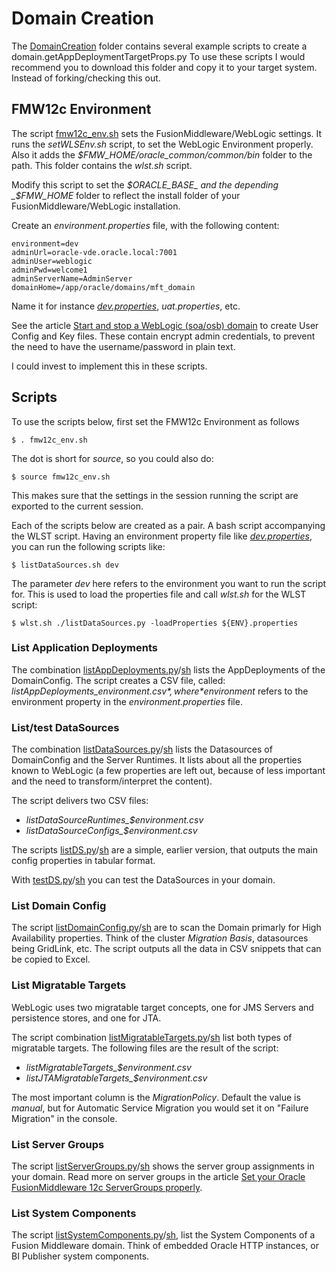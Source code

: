 # Domain Creation
The [DomainCreation](DomainCreation) folder contains several example scripts to create a domain.getAppDeploymentTargetProps.py
To use these scripts I would recommend you to download this folder and copy it to your target system. Instead of forking/checking this out.

## FMW12c Environment
The script [fmw12c_env.sh](fmw12c_env.sh) sets the FusionMiddleware/WebLogic settings. It runs the _setWLSEnv.sh_ script, to set the WebLogic Environment properly. 
Also it adds the _$FMW_HOME/oracle_common/common/bin_ folder to the path. This folder contains the _wlst.sh_ script. 

Modify this script to set the _$ORACLE_BASE_ and the depending _$FMW_HOME_ folder to reflect the install folder of your FusionMiddleware/WebLogic installation. 

Create an _environment.properties_ file, with the following content:

````
environment=dev
adminUrl=oracle-vde.oracle.local:7001
adminUser=weblogic
adminPwd=welcome1
adminServerName=AdminServer
domainHome=/app/oracle/domains/mft_domain
````

Name it for instance _[dev.properties](dev.properties)_, _uat.properties_, etc.

See the article [Start and stop a WebLogic (soa/osb) domain](http://blog.darwin-it.nl/2016/07/start-and-stop-weblogic-soaosb-domain.html) to create User Config and Key files.
These contain encrypt admin credentials, to prevent the need to have the username/password in plain text.

I could invest to implement this in these scripts.

## Scripts
To use the scripts below, first set the FMW12c Environment as follows

    $ . fmw12c_env.sh
    
The dot is short for _source_, so you could also do:

    $ source fmw12c_env.sh

This makes sure that the settings in the session running the script are exported to the current session. 

Each of the scripts below are created as a pair. A bash script accompanying the WLST script. 
Having an environment property file like _[dev.properties](dev.properties)_, you can run the following scripts like:

    $ listDataSources.sh dev

The parameter _dev_ here refers to the environment you want to run the script for. This is used to load the properties file and call _wlst.sh_ for the WLST script: 

    $ wlst.sh ./listDataSources.py -loadProperties ${ENV}.properties

### List Application Deployments
The combination [listAppDeployments.py](listAppDeployments.py)/[sh](getAppDeploymentTargetProps.sh) lists the AppDeployments of the DomainConfig. 
The script creates a CSV file, called: *listAppDeployments_$environment.csv*, where *$environment* refers to the environment property in the _environment.properties_ file.

### List/test DataSources
The combination [listDataSources.py](listDataSources.py)/[sh](listDataSources.sh) lists the Datasources of DomainConfig and the Server Runtimes. 
It lists about all the properties known to WebLogic (a few properties are left out, because of less important and the need to transform/interpret the content).

The script delivers two CSV files:

* *listDataSourceRuntimes_$environment.csv*
* *listDataSourceConfigs_$environment.csv*

The scripts [listDS.py](listDS.py)/[sh](listDS.sh) are a simple, earlier version, that outputs the main config properties in tabular format. 

With [testDS.py](testDS.py)/[sh](testDS.sh) you can test the DataSources in your domain. 


### List Domain Config
The script [listDomainConfig.py](listDomainConfig.py)/[sh](listDomainConfig.sh) are to scan the Domain primarly for High Availability properties. Think of the cluster _Migration Basis_, datasources being GridLink, etc.
The script outputs all the data in CSV snippets that can be copied to Excel.

### List Migratable Targets
WebLogic uses two migratable target concepts, one for JMS Servers and persistence stores, and one for JTA.

The script combination [listMigratableTargets.py](listMigratableTargets.py)/[sh](listMigratableTargets.sh) list both types of migratable targets. 
The following files are the result of the script:

* *listMigratableTargets_$environment.csv*
* *listJTAMigratableTargets_$environment.csv*

The most important column is the _MigrationPolicy_. Default the value is _manual_, but for Automatic Service Migration you would set it on "Failure Migration" in the console. 

### List Server Groups
The script [listServerGroups.py](listServerGroups.py)/[sh](listServerGroups.sh) shows the server group assignments in your domain. Read more on server groups in the article [Set your Oracle FusionMiddleware 12c ServerGroups properly](https://medium.com/nerd-for-tech/set-your-oracle-fusionmiddleware-12c-servergroups-properly-318772e930cb).

### List System Components
The script [listSystemComponents.py](listSystemComponents.py)/[sh](listSystemComponents.sh), list the System Components of a Fusion Middleware domain. Think of embedded Oracle HTTP instances, or BI Publisher system components.











